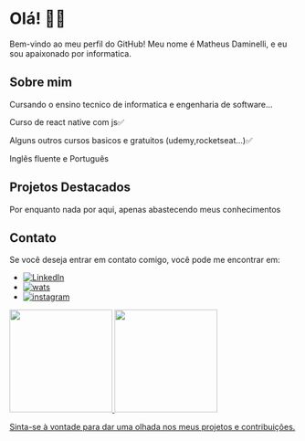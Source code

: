 # Olá! 👋👋

Bem-vindo ao meu perfil do GitHub! Meu nome é Matheus Daminelli, e eu sou apaixonado por informatica.

## Sobre mim

Cursando o ensino tecnico de informatica e engenharia de software...

Curso de react native com js✅

Alguns outros cursos basicos e gratuitos (udemy,rocketseat...)✅

Inglês fluente e Português
## Projetos Destacados

Por enquanto nada por aqui, apenas abastecendo meus conhecimentos

## Contato

Se você deseja entrar em contato comigo, você pode me encontrar em:

- [![LinkedIn](https://img.shields.io/badge/LinkedIn-0077B5?style=for-the-badge&logo=linkedin&logoColor=white)](https://www.linkedin.com/in/matheus-augusto-daminelli-2b2088286)
- [![wats](https://img.shields.io/badge/WhatsApp-25D366?style=for-the-badge&logo=whatsapp&logoColor=white)]( https://wa.me/48991280208)
- [![instagram](https://img.shields.io/badge/Instagram-E4405F?style=for-the-badge&logo=instagram&logoColor=white)](https://www.instagram.com/matheus_a._daminelli/)


<div>
  <a href="https://github.com/daminellis">
  <img  height="180em" src="https://github-readme-stats.vercel.app/api/top-langs/?username=daminellis&layout=compact&theme=dracula&show_icons=true" />
  <img loading="lazy" height="180em" src="https://github-readme-stats.vercel.app/api?username=daminellis&show_icons=true&theme=dracula&include_all_commits=true&count_private=true"/>
</div>

Sinta-se à vontade para dar uma olhada nos meus projetos e contribuições.
